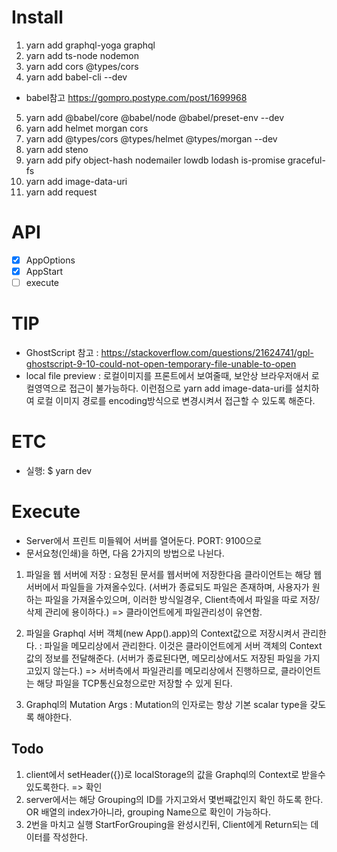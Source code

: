 # Install
1. yarn add graphql-yoga graphql
2. yarn add ts-node nodemon 
3. yarn add cors @types/cors
4. yarn add babel-cli --dev
* babel참고 https://gompro.postype.com/post/1699968 
5. yarn add @babel/core @babel/node @babel/preset-env --dev
6. yarn add helmet morgan cors
7. yarn add @types/cors @types/helmet @types/morgan --dev
8. yarn add steno
9. yarn add pify object-hash nodemailer lowdb lodash is-promise graceful-fs 
10. yarn add image-data-uri
11. yarn add request

# API
- [X] AppOptions
- [X] AppStart
- [ ] execute

# TIP
- GhostScript 참고
: https://stackoverflow.com/questions/21624741/gpl-ghostscript-9-10-could-not-open-temporary-file-unable-to-open
- local file preview
: 로컬이미지를 프론트에서 보여줄때, 보안상 브라우저애서 로컬영역으로 접근이 불가능하다. 이런점으로 yarn add image-data-uri를 설치하여 로컬 이미지 경로를 encoding방식으로 변경시켜서 접근할 수 있도록 해준다.

# ETC
- 실행: $ yarn dev 

# Execute
- Server에서 프린트 미들웨어 서버를 열어둔다. PORT: 9100으로
- 문서요청(인쇄)을 하면, 다음 2가지의 방법으로 나뉜다.

1. 파일을 웹 서버에 저장
: 요청된 문서를 웹서버에 저장한다음 클라이언트는 해당 웹서버에서 파일들을 가져올수있다.
(서버가 종료되도 파일은 존재하며, 사용자가 원하는 파일을 가져올수있으며, 이러한 방식일경우, Client측에서 파일을 따로 저장/삭제 관리에 용이하다.) => 클라이언트에게 파일관리성이 유연함.

2. 파일을 Graphql 서버 객체(new App().app)의 Context값으로 저장시켜서 관리한다.
: 파일을 메모리상에서 관리한다. 이것은 클라이언트에게 서버 객체의 Context값의 정보를 전달해준다.
(서버가 종료된다면, 메모리상에서도 저장된 파일을 가지고있지 않는다.) => 서버측에서 파일관리를 메모리상에서 진행하므로, 클라이언트는 해당 파일을 TCP통신요청으로만 저장할 수 있게 된다.

3. Graphql의 Mutation Args
: Mutation의 인자로는 항상 기본 scalar type을 갖도록 해야한다.


## Todo
1. client에서 setHeader({})로 localStorage의 값을 Graphql의 Context로 받을수 있도록한다. => 확인
2. server에서는 해당 Grouping의 ID를 가지고와서 몇번째값인지 확인 하도록 한다. OR 배열의 index가아니라, grouping Name으로 확인이 가능하다.
3. 2번을 마치고 실행 StartForGrouping을 완성시킨뒤, Client에게 Return되는 데이터를 작성한다.


